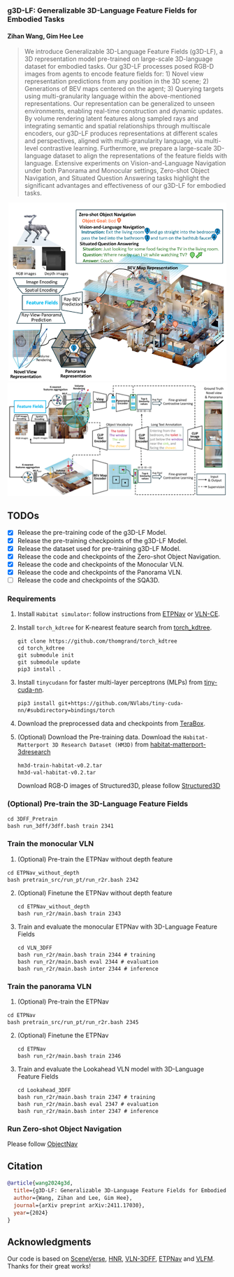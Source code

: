 ### g3D-LF: Generalizable 3D-Language Feature Fields for Embodied Tasks

#### Zihan Wang, Gim Hee Lee

> We introduce Generalizable 3D-Language Feature Fields (g3D-LF), a 3D representation model pre-trained on large-scale 3D-language dataset for embodied tasks. Our g3D-LF processes posed RGB-D images from agents to encode feature fields for: 1) Novel view representation predictions from any position in the 3D scene; 2) Generations of BEV maps centered on the agent; 3) Querying targets using multi-granularity language within the above-mentioned representations. Our representation can be generalized to unseen environments, enabling real-time construction and dynamic updates. By volume rendering latent features along sampled rays and integrating semantic and spatial relationships through multiscale encoders, our g3D-LF produces representations at different scales and perspectives, aligned with multi-granularity language, via multi-level contrastive learning. Furthermore, we prepare a large-scale 3D-language dataset to align the representations of the feature fields with language. Extensive experiments on Vision-and-Language Navigation under both Panorama and Monocular settings, Zero-shot Object Navigation, and Situated Question Answering tasks highlight the significant advantages and effectiveness of our g3D-LF for embodied tasks. 

<div align=center><img src="https://github.com/MrZihan/g3D-LF/blob/main/Figure/introduction.png" width="500px" alt="Figure 1."/></div>

<div align=center><img src="https://github.com/MrZihan/g3D-LF/blob/main/Figure/framework.png" width="700px" alt="Figure 2. "/></div>

## TODOs

* [x] Release the pre-training code of the g3D-LF Model.
* [x] Release the pre-training checkpoints of the g3D-LF Model.
* [x] Release the dataset used for pre-training g3D-LF Model.
* [x] Release the code and checkpoints of the Zero-shot Object Navigation.
* [x] Release the code and checkpoints of the Monocular VLN.
* [x] Release the code and checkpoints of the Panorama VLN.
* [ ] Release the code and checkpoints of the SQA3D.

### Requirements

1. Install `Habitat simulator`: follow instructions from [ETPNav](https://github.com/MarSaKi/ETPNav) or [VLN-CE](https://github.com/jacobkrantz/VLN-CE).

2. Install `torch_kdtree` for K-nearest feature search from [torch_kdtree](https://github.com/thomgrand/torch_kdtree).
   
   ```
   git clone https://github.com/thomgrand/torch_kdtree
   cd torch_kdtree
   git submodule init
   git submodule update
   pip3 install .
   ```

3. Install `tinycudann` for faster multi-layer perceptrons (MLPs) from [tiny-cuda-nn](https://github.com/NVlabs/tiny-cuda-nn).
   
   ```
   pip3 install git+https://github.com/NVlabs/tiny-cuda-nn/#subdirectory=bindings/torch
   ```

4. Download the preprocessed data and checkpoints from [TeraBox](https://1024terabox.com/s/1iLqutL0Q-meoEdX02Iwm5g).

5. (Optional) Download the Pre-training data.
    Download the `Habitat-Matterport 3D Research Dataset (HM3D)` from [habitat-matterport-3dresearch](https://github.com/matterport/habitat-matterport-3dresearch)
   
   ```
   hm3d-train-habitat-v0.2.tar
   hm3d-val-habitat-v0.2.tar
   ```
   
    Download RGB-D images of Structured3D, please follow [Structured3D](https://github.com/bertjiazheng/Structured3D)

### (Optional) Pre-train the 3D-Language Feature Fields

```
cd 3DFF_Pretrain
bash run_3dff/3dff.bash train 2341
```

### Train the monocular VLN

1. (Optional) Pre-train the ETPNav without depth feature

```
cd ETPNav_without_depth
bash pretrain_src/run_pt/run_r2r.bash 2342
```

2. (Optional) Finetune the ETPNav without depth feature
   
   ```
   cd ETPNav_without_depth
   bash run_r2r/main.bash train 2343
   ```

3. Train and evaluate the monocular ETPNav with 3D-Language Feature Fields
   
   ```
   cd VLN_3DFF
   bash run_r2r/main.bash train 2344 # training
   bash run_r2r/main.bash eval 2344 # evaluation
   bash run_r2r/main.bash inter 2344 # inference
   ```

 ### Train the panorama VLN

1. (Optional) Pre-train the ETPNav

```
cd ETPNav
bash pretrain_src/run_pt/run_r2r.bash 2345
```

2. (Optional) Finetune the ETPNav
   
   ```
   cd ETPNav
   bash run_r2r/main.bash train 2346
   ```

3. Train and evaluate the Lookahead VLN model with 3D-Language Feature Fields
   
   ```
   cd Lookahead_3DFF
   bash run_r2r/main.bash train 2347 # training
   bash run_r2r/main.bash eval 2347 # evaluation
   bash run_r2r/main.bash inter 2347 # inference
   ```

### Run Zero-shot Object Navigation

Please follow [ObjectNav](https://github.com/MrZihan/g3D-LF/blob/main/ObjectNav/README.md)

## Citation

```bibtex
@article{wang2024g3d,
  title={g3D-LF: Generalizable 3D-Language Feature Fields for Embodied Tasks},
  author={Wang, Zihan and Lee, Gim Hee},
  journal={arXiv preprint arXiv:2411.17030},
  year={2024}
}
```

## Acknowledgments

Our code is based on [SceneVerse](https://github.com/scene-verse/sceneverse), [HNR](https://github.com/MrZihan/HNR-VLN), [VLN-3DFF](https://github.com/MrZihan/Sim2Real-VLN-3DFF), [ETPNav](https://github.com/MarSaKi/ETPNav) and [VLFM](https://github.com/bdaiinstitute/vlfm). Thanks for their great works!
